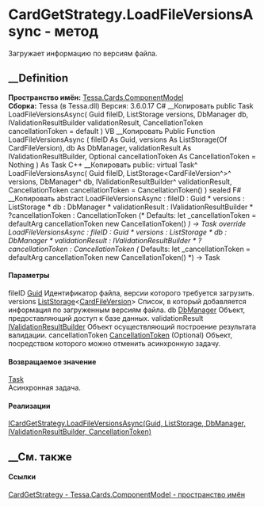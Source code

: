 # CardGetStrategy.LoadFileVersionsAsync - метод
Загружает информацию по версиям файла.
##  __Definition
 **Пространство имён:**
[Tessa.Cards.ComponentModel](N_Tessa_Cards_ComponentModel.htm)  
 **Сборка:** Tessa (в Tessa.dll) Версия: 3.6.0.17
C# __Копировать
     public Task LoadFileVersionsAsync(
    	Guid fileID,
    	ListStorage<CardFileVersion> versions,
    	DbManager db,
    	IValidationResultBuilder validationResult,
    	CancellationToken cancellationToken = default
    )
VB __Копировать
     Public Function LoadFileVersionsAsync ( 
    	fileID As Guid,
    	versions As ListStorage(Of CardFileVersion),
    	db As DbManager,
    	validationResult As IValidationResultBuilder,
    	Optional cancellationToken As CancellationToken = Nothing
    ) As Task
C++ __Копировать
     public:
    virtual Task^ LoadFileVersionsAsync(
    	Guid fileID, 
    	ListStorage<CardFileVersion^>^ versions, 
    	DbManager^ db, 
    	IValidationResultBuilder^ validationResult, 
    	CancellationToken cancellationToken = CancellationToken()
    ) sealed
F# __Копировать
     abstract LoadFileVersionsAsync : 
            fileID : Guid * 
            versions : ListStorage<CardFileVersion> * 
            db : DbManager * 
            validationResult : IValidationResultBuilder * 
            ?cancellationToken : CancellationToken 
    (* Defaults:
            let _cancellationToken = defaultArg cancellationToken new CancellationToken()
    *)
    -> Task 
    override LoadFileVersionsAsync : 
            fileID : Guid * 
            versions : ListStorage<CardFileVersion> * 
            db : DbManager * 
            validationResult : IValidationResultBuilder * 
            ?cancellationToken : CancellationToken 
    (* Defaults:
            let _cancellationToken = defaultArg cancellationToken new CancellationToken()
    *)
    -> Task 
#### Параметры
fileID [Guid](https://learn.microsoft.com/dotnet/api/system.guid)
    Идентификатор файла, версии которого требуется загрузить.
versions
[ListStorage](T_Tessa_Platform_Storage_ListStorage_1.htm)<[CardFileVersion](T_Tessa_Cards_CardFileVersion.htm)>
    Список, в который добавляется информация по загруженным версиям файла.
db [DbManager](T_Tessa_Platform_Data_DbManager.htm)
    Объект, предоставляющий доступ к базе данных.
validationResult
[IValidationResultBuilder](T_Tessa_Platform_Validation_IValidationResultBuilder.htm)
    Объект осуществляющий построение результата валидации.
cancellationToken
[CancellationToken](https://learn.microsoft.com/dotnet/api/system.threading.cancellationtoken)
(Optional)
    Объект, посредством которого можно отменить асинхронную задачу.
#### Возвращаемое значение
[Task](https://learn.microsoft.com/dotnet/api/system.threading.tasks.task)  
Асинхронная задача.
#### Реализации
[ICardGetStrategy.LoadFileVersionsAsync(Guid, ListStorage<CardFileVersion>,
DbManager, IValidationResultBuilder,
CancellationToken)](M_Tessa_Cards_ComponentModel_ICardGetStrategy_LoadFileVersionsAsync.htm)  
##  __См. также
#### Ссылки
[CardGetStrategy - ](T_Tessa_Cards_ComponentModel_CardGetStrategy.htm)
[Tessa.Cards.ComponentModel - пространство
имён](N_Tessa_Cards_ComponentModel.htm)
